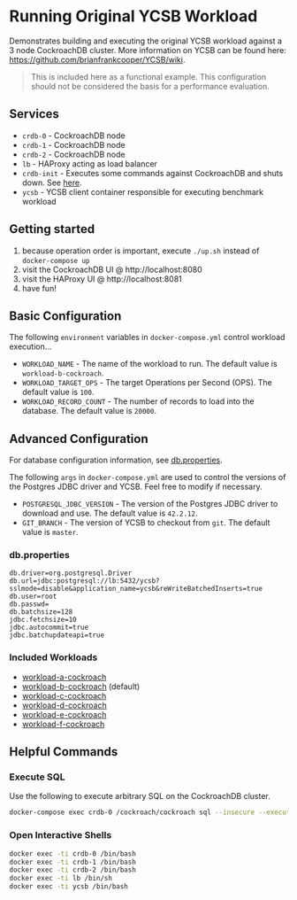 # Running Original YCSB Workload
Demonstrates building and executing the original YCSB workload against a 3 node CockroachDB cluster.  More information on YCSB can be found here: https://github.com/brianfrankcooper/YCSB/wiki.

> This is included here as a functional example.  This configuration should not be considered the basis for a performance evaluation.

## Services
* `crdb-0` - CockroachDB node
* `crdb-1` - CockroachDB node
* `crdb-2` - CockroachDB node
* `lb` - HAProxy acting as load balancer
* `crdb-init` - Executes some commands against CockroachDB and shuts down. See [here](https://github.com/timveil-cockroach/cockroachdb-remote-client).
* `ycsb` - YCSB client container responsible for executing benchmark workload

## Getting started
1) because operation order is important, execute `./up.sh` instead of `docker-compose up`
2) visit the CockroachDB UI @ http://localhost:8080
3) visit the HAProxy UI @ http://localhost:8081
4) have fun!

## Basic Configuration
The following `environment` variables in `docker-compose.yml` control workload execution...
* `WORKLOAD_NAME` - The name of the workload to run.  The default value is `workload-b-cockroach`.
* `WORKLOAD_TARGET_OPS` - The target Operations per Second (OPS).  The default value is `100`.
* `WORKLOAD_RECORD_COUNT` - The number of records to load into the database.   The default value is `20000`.

## Advanced Configuration
For database configuration information, see [db.properties](ycsb/db.properties). 

The following `args` in `docker-compose.yml` are used to control the versions of the Postgres JDBC driver and YCSB.  Feel free to modify if necessary.
* `POSTGRESQL_JDBC_VERSION` - The version of the Postgres JDBC driver to download and use.  The default value is `42.2.12`.
* `GIT_BRANCH` - The version of YCSB to checkout from `git`.  The default value is `master`.


### db.properties
```properties
db.driver=org.postgresql.Driver
db.url=jdbc:postgresql://lb:5432/ycsb?sslmode=disable&application_name=ycsb&reWriteBatchedInserts=true
db.user=root
db.passwd=
db.batchsize=128
jdbc.fetchsize=10
jdbc.autocommit=true
jdbc.batchupdateapi=true
```

### Included Workloads

* [workload-a-cockroach](ycsb/workload-a-cockroach)
* [workload-b-cockroach](ycsb/workload-b-cockroach) (default)
* [workload-c-cockroach](ycsb/workload-c-cockroach)
* [workload-d-cockroach](ycsb/workload-d-cockroach)
* [workload-e-cockroach](ycsb/workload-e-cockroach)
* [workload-f-cockroach](ycsb/workload-f-cockroach)

## Helpful Commands

### Execute SQL
Use the following to execute arbitrary SQL on the CockroachDB cluster.
```bash
docker-compose exec crdb-0 /cockroach/cockroach sql --insecure --execute="select count(*) from ycsb.usertable;"
```

### Open Interactive Shells
```bash
docker exec -ti crdb-0 /bin/bash
docker exec -ti crdb-1 /bin/bash
docker exec -ti crdb-2 /bin/bash
docker exec -ti lb /bin/sh
docker exec -ti ycsb /bin/bash
```